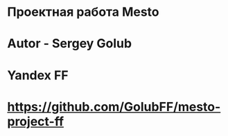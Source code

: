 # Проектная работа Mesto
# Autor - Sergey Golub 
# Yandex FF 
# https://github.com/GolubFF/mesto-project-ff

